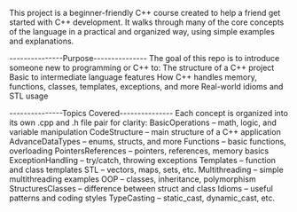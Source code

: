 This project is a beginner-friendly C++ course created to help a friend get started with C++ development. It walks through many of the core concepts of the language in a practical and organized way, using simple examples and explanations.

---------------Purpose---------------
The goal of this repo is to introduce someone new to programming or C++ to:
The structure of a C++ project
Basic to intermediate language features
How C++ handles memory, functions, classes, templates, exceptions, and more
Real-world idioms and STL usage

---------------Topics Covered---------------
Each concept is organized into its own .cpp and .h file pair for clarity:
BasicOperations – math, logic, and variable manipulation
CodeStructure – main structure of a C++ application
AdvanceDataTypes – enums, structs, and more
Functions – basic functions, overloading
PointersReferences – pointers, references, memory basics
ExceptionHandling – try/catch, throwing exceptions
Templates – function and class templates
STL – vectors, maps, sets, etc.
Multithreading – simple multithreading examples
OOP – classes, inheritance, polymorphism
StructuresClasses – difference between struct and class
Idioms – useful patterns and coding styles
TypeCasting – static_cast, dynamic_cast, etc.
